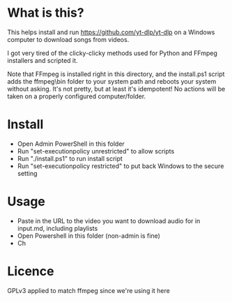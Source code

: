 # What is this?

This helps install and run https://github.com/yt-dlp/yt-dlp on a Windows computer to download songs from videos.

I got very tired of the clicky-clicky methods used for Python and FFmpeg installers and scripted it.

Note that FFmpeg is installed right in this directory, and the install.ps1 script adds the ffmpeg\bin folder to your system path and reboots your system without asking. It's not pretty, but at least it's idempotent! No actions will be taken on a properly configured computer/folder.

# Install

* Open Admin PowerShell in this folder
* Run "set-executionpolicy unrestricted" to allow scripts
* Run "./install.ps1" to run install script
* Run "set-executionpolicy restricted" to put back Windows to the secure setting

# Usage

* Paste in the URL to the video you want to download audio for in input.md, including playlists
* Open Powershell in this folder (non-admin is fine)
* Ch

# Licence
GPLv3 applied to match ffmpeg since we're using it here